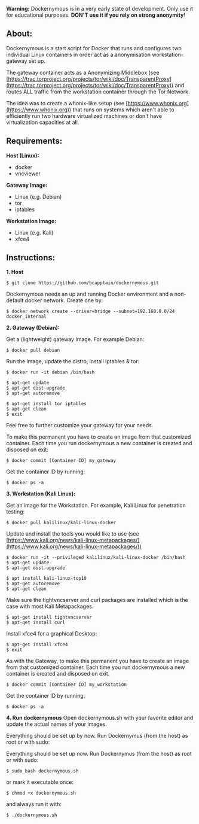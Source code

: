 ﻿**Warning:** 
Dockernymous is in a very early state of development. Only use it for educational purposes. 
**DON'T use it if you rely on strong anonymity**!


## **About:**

Dockernymous is a start script for Docker that runs and configures two individual Linux containers in order act as a anonymisation workstation-gateway set up.

The gateway container acts as a Anonymizing Middlebox (see
[https://trac.torproject.org/projects/tor/wiki/doc/TransparentProxy](https://trac.torproject.org/projects/tor/wiki/doc/TransparentProxy)) and routes ALL traffic from the workstation container through the Tor Network.

The idea was to create a whonix-like setup (see [https://www.whonix.org](https://www.whonix.org)) that runs on
systems which aren't able to efficiently run two hardware  virtualized machines or don't have virtualization capacities at all.


## **Requirements:**

**Host (Linux):**
- docker
- vncviewer

**Gateway Image:**
 - Linux (e.g. Debian)
- tor
-  iptables

**Workstation Image:**
 - Linux (e.g. Kali)
 - ‎xfce4


## Instructions:

**1. Host**

    $ git clone https://github.com/bcapptain/dockernymous.git

Dockernymous needs an up and running Docker environment and a non-default docker network. Create one by:

    $ docker network create --driver=bridge --subnet=192.168.0.0/24 docker_internal

**2. Gateway (Debian):**

Get a (lightweight) gateway Image. For example Debian:

    $ docker pull debian

Run the image, update the distro, install iptables & tor:

    $ docker run -it debian /bin/bash

    $ apt-get update
    $ apt-get dist-upgrade
    $ apt-get autoremove
    
    $ apt-get install tor iptables
    $ apt-get clean
    $ exit

Feel free to further customize your gateway for your needs.

To make this permanent you have to create an image from that customized container. Each time you run dockernymous a new container is created and disposed on exit:

    $ docker commit [Container ID] my_gateway

Get the container ID by running:

    $ docker ps -a


**3. Workstation (Kali Linux):**

Get an image for the Workstation. For example, Kali Linux for penetration testing:

    $ docker pull kalilinux/kali-linux-docker

Update and install the tools you would like to use (see
[https://www.kali.org/news/kali-linux-metapackages/](https://www.kali.org/news/kali-linux-metapackages/))

    $ docker run -it --privileged kalilinux/kali-linux-docker /bin/bash
    $ apt-get update
    $ apt-get dist-upgrade
    
    $ apt install kali-linux-top10
    $ apt-get autoremove
    $ apt-get clean

Make sure the tightvncserver and curl packages are installed which is the case with most Kali Metapackages.

    $ apt-get install tightvncserver
    $ apt-get install curl

Install xfce4 for a graphical Desktop:

    $ apt-get install xfce4 
    $ exit

As with the Gateway, to make this permanent you have to create an image from that customized container. Each time you run dockernymous a new container is created and disposed on exit.

    $ docker commit [Container ID] my_workstation

Get the container ID by running:

    $ docker ps -a

**4. Run dockernymous**
Open dockernymous.sh with your favorite editor and update the actual names of your images.

Everything should be set up by now. Run Dockernymus (from the host) as root or with sudo:

Everything should be set up now.
Run Dockernymus (from the host) as root or with sudo:

    $ sudo bash dockernymous.sh

 or mark it executable once:
 ‎

    $ chmod +x dockernymous.sh 

and always run it with:

    $ ./dockernymous.sh


